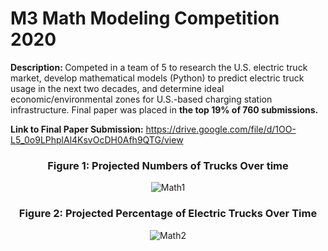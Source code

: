 # M3 Math Modeling Competition 2020
<b>Description: </b>Competed in a team of 5 to research the U.S. electric truck market, develop mathematical models (Python) to predict electric truck usage in the next two decades, and determine ideal economic/environmental zones for U.S.-based charging station infrastructure. Final paper was placed in **the top 19% of 760 submissions.**

**Link to Final Paper Submission:** https://drive.google.com/file/d/1OO-L5_0o9LPhplAl4KsvOcDH0Afh9QTG/view
<div align = "center">
  
  ### Figure 1: Projected Numbers of Trucks Over time
  ![Math1](https://user-images.githubusercontent.com/54038104/102020098-08867780-3d45-11eb-861a-9dcfe18cd535.PNG)
  ### Figure 2: Projected Percentage of Electric Trucks Over Time
  ![Math2](https://user-images.githubusercontent.com/54038104/102020099-08867780-3d45-11eb-8fb5-d1a3921f5628.PNG)
  
</div>
